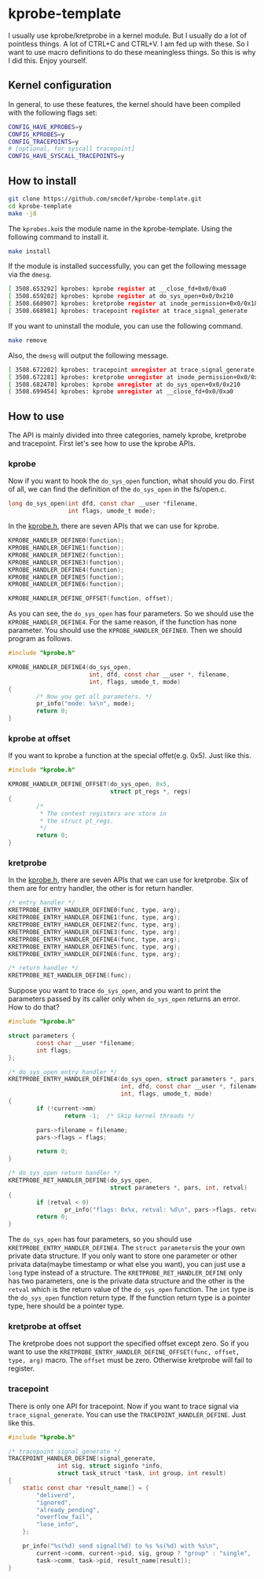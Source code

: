 # kprobe-template

I usually use kprobe/kretprobe in a kernel module. But I usually do a lot of pointless things. A lot of CTRL+C and CTRL+V. I am fed up with these. So I want to use macro definitions to do these meaningless things. So this is why I did this. Enjoy yourself.

## Kernel configuration

In general, to use these features, the kernel should have been compiled with the following flags set:

```bash
CONFIG_HAVE_KPROBES=y
CONFIG_KPROBES=y
CONFIG_TRACEPOINTS=y
# [optional, for syscall tracepoint]
CONFIG_HAVE_SYSCALL_TRACEPOINTS=y
```

## How to install

```bash
git clone https://github.com/smcdef/kprobe-template.git
cd kprobe-template
make -j8
```

The `kprobes.ko`is the module name in the kprobe-template. Using the following command to install it.

```bash
make install
```

If the module is installed successfully, you can get the following message via the `dmesg`.

```bash
[ 3508.653292] kprobes: kprobe register at __close_fd+0x0/0xa0
[ 3508.659202] kprobes: kprobe register at do_sys_open+0x0/0x210
[ 3508.668907] kprobes: kretprobe register at inode_permission+0x0/0x180
[ 3508.668981] kprobes: tracepoint register at trace_signal_generate
```

If you want to uninstall the module, you can use the following command.

```bash
make remove
```

Also, the `dmesg` will output the following message.

```bash
[ 3508.672202] kprobes: tracepoint unregister at trace_signal_generate
[ 3508.672281] kprobes: kretprobe unregister at inode_permission+0x0/0x180
[ 3508.682470] kprobes: kprobe unregister at do_sys_open+0x0/0x210
[ 3508.699454] kprobes: kprobe unregister at __close_fd+0x0/0xa0
```

## How to use

The API is mainly divided into three categories, namely kprobe, kretprobe and tracepoint. First let's see how to use the kprobe APIs.

### kprobe

Now if you want to hook the `do_sys_open` function, what should you do. First of all, we can find the definition of the `do_sys_open` in the fs/open.c.

```c
long do_sys_open(int dfd, const char __user *filename,
                 int flags, umode_t mode);
```

In the [kprobe.h](./kprobe.h), there are seven APIs that we can use for kprobe.

```c
KPROBE_HANDLER_DEFINE0(function);
KPROBE_HANDLER_DEFINE1(function);
KPROBE_HANDLER_DEFINE2(function);
KPROBE_HANDLER_DEFINE3(function);
KPROBE_HANDLER_DEFINE4(function);
KPROBE_HANDLER_DEFINE5(function);
KPROBE_HANDLER_DEFINE6(function);

KPROBE_HANDLER_DEFINE_OFFSET(function, offset);
```

As you can see, the `do_sys_open` has four parameters. So we should use the `KPROBE_HANDLER_DEFINE4`. For the same reason, if the function has none parameter. You should use the `KPROBE_HANDLER_DEFINE0`. Then we should program as follows.

```c
#include "kprobe.h"

KPROBE_HANDLER_DEFINE4(do_sys_open,
                       int, dfd, const char __user *, filename,
                       int, flags, umode_t, mode)
{
        /* Now you get all parameters. */
        pr_info("mode: %x\n", mode);
        return 0;
}
```

### kprobe at offset

If you want to kprobe a function at the special offet(e.g. 0x5). Just like this.

```c
#include "kprobe.h"

KPROBE_HANDLER_DEFINE_OFFSET(do_sys_open, 0x5,
                             struct pt_regs *, regs)
{
        /*
         * The context registers are store in
         * the struct pt_regs.
         */
        return 0;
}
```

### kretprobe

In the [kprobe.h](./kprobe.h), there are seven APIs that we can use for kretprobe. Six of them are for entry handler, the other is for return handler.

```c
/* entry handler */
KRETPROBE_ENTRY_HANDLER_DEFINE0(func, type, arg);
KRETPROBE_ENTRY_HANDLER_DEFINE1(func, type, arg);
KRETPROBE_ENTRY_HANDLER_DEFINE2(func, type, arg);
KRETPROBE_ENTRY_HANDLER_DEFINE3(func, type, arg);
KRETPROBE_ENTRY_HANDLER_DEFINE4(func, type, arg);
KRETPROBE_ENTRY_HANDLER_DEFINE5(func, type, arg);
KRETPROBE_ENTRY_HANDLER_DEFINE6(func, type, arg);

/* return handler */
KRETPROBE_RET_HANDLER_DEFINE(func);
```

Suppose you want to trace `do_sys_open`, and you want to print the parameters passed by its caller only when `do_sys_open` returns an error. How to do that?

```c
#include "kprobe.h"

struct parameters {
        const char __user *filename;
        int flags;
};

/* do_sys_open entry handler */
KRETPROBE_ENTRY_HANDLER_DEFINE4(do_sys_open, struct parameters *, pars,
                                int, dfd, const char __user *, filename,
                                int, flags, umode_t, mode)
{
        if (!current->mm)
                return -1;	/* Skip kernel threads */

        pars->filename = filename;
        pars->flags = flags;

        return 0;
}

/* do_sys_open return handler */
KRETPROBE_RET_HANDLER_DEFINE(do_sys_open,
                             struct parameters *, pars, int, retval)
{
        if (retval < 0)
                pr_info("flags: 0x%x, retval: %d\n", pars->flags, retval);
        return 0;
}
```

The `do_sys_open` has four parameters, so you should use `KRETPROBE_ENTRY_HANDLER_DEFINE4`. The `struct parameters`is the your own private data structure. If you only want to store one parameter or other privata data(maybe timestamp or what else you want), you can just use a `long` type instead of a structure. The `KRETPROBE_RET_HANDLER_DEFINE` only has two parameters, one is the private data structure and the other is the `retval` which is the return value of the `do_sys_open` function. The `int` type is the `do_sys_open` function return type. If the function return type is a pointer type, here should be a pointer type.

### kretprobe at offset

The kretprobe does not support the specified offset except zero. So if you want to use the `KRETPROBE_ENTRY_HANDLER_DEFINE_OFFSET(func, offset, type, arg)` macro. The `offset` must be zero. Otherwise kretprobe will fail to register.

### tracepoint

There is only one API for tracepoint. Now if you want to trace signal via `trace_signal_generate`. You can use the `TRACEPOINT_HANDLER_DEFINE`. Just like this.

```c
#include "kprobe.h"

/* tracepoint signal_generate */
TRACEPOINT_HANDLER_DEFINE(signal_generate,
			  int sig, struct siginfo *info,
			  struct task_struct *task, int group, int result)
{
	static const char *result_name[] = {
		"deliverd",
		"ignored",
		"already_pending",
		"overflow_fail",
		"lose_info",
	};

	pr_info("%s(%d) send signal(%d) to %s %s(%d) with %s\n",
		current->comm, current->pid, sig, group ? "group" : "single",
		task->comm, task->pid, result_name[result]);
}
```
